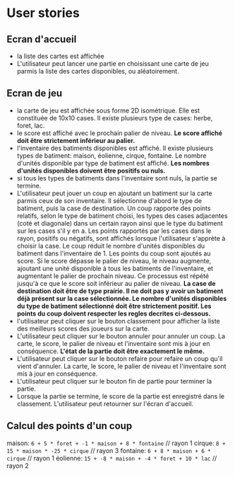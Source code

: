 # User stories

## Ecran d'accueil
- la liste des cartes est affichée
- L'utilisateur peut lancer une partie en choisissant une carte de jeu parmis la liste des cartes disponibles, ou aléatoirement.

## Ecran de jeu
- la carte de jeu est affichée sous forme 2D isométrique. Elle est constituée de 10x10 cases. Il existe plusieurs type de cases: herbe, foret, lac.
- le score est affiché avec le prochain palier de niveau. **Le score affiché doit être strictement inférieur au palier.**
- l'inventaire des batiments disponibles est affiché. Il existe plusieurs types de batiment: maison, éolienne, cirque, fontaine. Le nombre d'unités disponible par type de batiment est affiché. **Les nombres d'unités disponibles doivent être positifs ou nuls.**
- si tous les types de batiments dans l'inventaire sont nuls, la partie se termine.
- L'utilisateur peut jouer un coup en ajoutant un batiment sur la carte parmis ceux de son inventaire. Il sélectionne d'abord le type de batiment, puis la case de destination. Un coup rapporte des points relatifs, selon le type de batiment choisi, les types des cases adjacentes (coté et diagonale) dans un certain rayon ainsi que le type du batiment sur les cases s'il y en a. Les points rapportés par les cases dans le rayon, positifs ou négatifs, sont affichés lorsque l'utilisateur s'apprète à choisir la case. Le coup réduit le nombre d'unités disponibles du batiment dans l'inventaire de 1. Les points du coup sont ajoutés au score. Si le score dépasse le palier de niveau, le niveau augmente, ajoutant une unité disponible à tous les batiments de l'inventaire, et augmentant le palier de prochain niveau. Ce processus est répété jusqu'à ce que le score soit inférieur au palier de niveau. **La case de destination doit être de type prairie. Il ne doit pas y avoir un batiment déjà présent sur la case sélectionnée. Le nombre d'unités disponibles du type de batiment sélectionné doit être strictement positif. Les points du coup doivent respecter les regles decrites ci-dessous.**
- l'utilisateur peut cliquer sur le bouton classement pour afficher la liste des meilleurs scores des joueurs sur la carte.
- L'utilisateur peut cliquer sur le bouton annuler pour annuler un coup. La carte, le score, le palier de niveau et l'inventaire sont mis à jour en conséquence. **L'état de la partie doit être exactement le même.**
- L'utilisateur peut cliquer sur le bouton refaire pour refaire un coup qu'il vient d'annuler. La carte, le score, le palier de niveau et l'inventaire sont mis à jour en conséquence.
- L'utilisateur peut cliquer sur le bouton fin de partie pour terminer la partie.
- Lorsque la partie se termine, le score de la partie est enregistré dans le classement. L'utilisateur peut retourner sur l'écran d'accueil.

## Calcul des points d'un coup
maison: `6 + 5 * foret + -1 * maison + 8 * fontaine` // rayon 1
cirque: `8 + 15 * maison * -25 * cirque` // rayon 3
fontaine: `6 + 8 * maison + 6 * cirque` // rayon 1
éolienne: `15 + -8 * maison + -4 * foret + 10 * lac` // rayon 2
